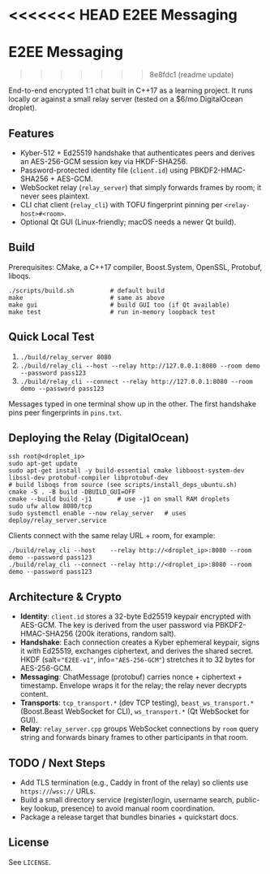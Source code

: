 <<<<<<< HEAD
E2EE Messaging
=======
# E2EE Messaging
>>>>>>> 8e8fdc1 (readme update)

End-to-end encrypted 1:1 chat built in C++17 as a learning project. It runs locally or against a small relay server (tested on a $6/mo DigitalOcean droplet).

## Features
- Kyber-512 + Ed25519 handshake that authenticates peers and derives an AES-256-GCM session key via HKDF-SHA256.
- Password-protected identity file (`client.id`) using PBKDF2-HMAC-SHA256 + AES-GCM.
- WebSocket relay (`relay_server`) that simply forwards frames by room; it never sees plaintext.
- CLI chat client (`relay_cli`) with TOFU fingerprint pinning per `<relay-host>#<room>`.
- Optional Qt GUI (Linux-friendly; macOS needs a newer Qt build).

## Build
Prerequisites: CMake, a C++17 compiler, Boost.System, OpenSSL, Protobuf, liboqs.

```
./scripts/build.sh          # default build
make                        # same as above
make gui                    # build GUI too (if Qt available)
make test                   # run in-memory loopback test
```

## Quick Local Test
1. `./build/relay_server 8080`
2. `./build/relay_cli --host --relay http://127.0.0.1:8080 --room demo --password pass123`
3. `./build/relay_cli --connect --relay http://127.0.0.1:8080 --room demo --password pass123`

Messages typed in one terminal show up in the other. The first handshake pins peer fingerprints in `pins.txt`.

## Deploying the Relay (DigitalOcean)
```
ssh root@<droplet_ip>
sudo apt-get update
sudo apt-get install -y build-essential cmake libboost-system-dev libssl-dev protobuf-compiler libprotobuf-dev
# build liboqs from source (see scripts/install_deps_ubuntu.sh)
cmake -S . -B build -DBUILD_GUI=OFF
cmake --build build -j1       # use -j1 on small RAM droplets
sudo ufw allow 8080/tcp
sudo systemctl enable --now relay_server   # uses deploy/relay_server.service
```
Clients connect with the same relay URL + room, for example:
```
./build/relay_cli --host    --relay http://<droplet_ip>:8080 --room demo --password pass123
./build/relay_cli --connect --relay http://<droplet_ip>:8080 --room demo --password pass123
```

## Architecture & Crypto
- **Identity**: `client.id` stores a 32-byte Ed25519 keypair encrypted with AES-GCM. The key is derived from the user password via PBKDF2-HMAC-SHA256 (200k iterations, random salt).
- **Handshake**: Each connection creates a Kyber ephemeral keypair, signs it with Ed25519, exchanges ciphertext, and derives the shared secret. HKDF (salt=`"E2EE-v1"`, info=`"AES-256-GCM"`) stretches it to 32 bytes for AES-256-GCM.
- **Messaging**: ChatMessage (protobuf) carries nonce + ciphertext + timestamp. Envelope wraps it for the relay; the relay never decrypts content.
- **Transports**: `tcp_transport.*` (dev TCP testing), `beast_ws_transport.*` (Boost.Beast WebSocket for CLI), `ws_transport.*` (Qt WebSocket for GUI).
- **Relay**: `relay_server.cpp` groups WebSocket connections by `room` query string and forwards binary frames to other participants in that room.

## TODO / Next Steps
- Add TLS termination (e.g., Caddy in front of the relay) so clients use `https://`/`wss://` URLs.
- Build a small directory service (register/login, username search, public-key lookup, presence) to avoid manual room coordination.
- Package a release target that bundles binaries + quickstart docs.

## License
See `LICENSE`.
